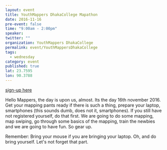 ```yaml
---
layout: event
title: YouthMappers DhakaCollege Mapathon
date: 2016-11-16
pre-event: false
time: "9:00am - 2:00pm"
speaker: 
twitter: ""
organization: YouthMappers DhakaCollege
permalink: event/YouthMappersDhakaCollege
tags: 
  - wednesday
category: event
published: true
lat: 23.7595
lon: 90.3788
---
```

[sign-up here](https://www.facebook.com/events/371105519900406/?action_history=null)

Hello Mappers, the day is upon us, almost. Its the day 16th november 2016. 
Get your mapping pants ready if there is such a thing, prepare your laptop, smartphones 
(this sounds dumb, does not it, smartphones). If you still have not registered yourself, 
do that first. We are going to do some mapping, map swiping, go through some basics of the 
mapping, train the newbies and we are going to have fun. So gear up.

Remember: Bring your mouse if you are bringing your laptop. Oh, and do bring yourself. 
Let's not forget that part.


